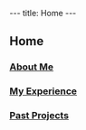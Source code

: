 --- title: Home ---

<h2> Home </h2>

### [About Me](https://camizqu.github.io/about)

### [My Experience](https://camizqu.github.io/experience)

### [Past Projects](https://camizqu.github.io/portfolio)